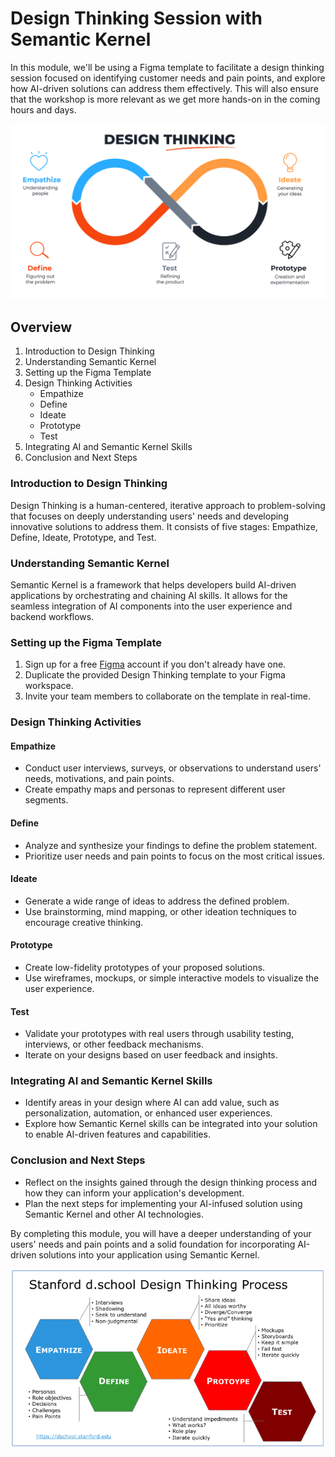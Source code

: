 # Design Thinking Session with Semantic Kernel

In this module, we'll be using a Figma template to facilitate a design thinking session focused on identifying customer needs and pain points, and explore how AI-driven solutions can address them effectively. This will also ensure that the workshop is more relevant as we get more hands-on in the coming hours and days.

![overview](../../assets/images/01-design-thinking/dt-1.png)

## Overview

1. Introduction to Design Thinking
2. Understanding Semantic Kernel
3. Setting up the Figma Template
4. Design Thinking Activities
   - Empathize
   - Define
   - Ideate
   - Prototype
   - Test
5. Integrating AI and Semantic Kernel Skills
6. Conclusion and Next Steps

### Introduction to Design Thinking

Design Thinking is a human-centered, iterative approach to problem-solving that focuses on deeply understanding users' needs and developing innovative solutions to address them. It consists of five stages: Empathize, Define, Ideate, Prototype, and Test.

### Understanding Semantic Kernel

Semantic Kernel is a framework that helps developers build AI-driven applications by orchestrating and chaining AI skills. It allows for the seamless integration of AI components into the user experience and backend workflows.

### Setting up the Figma Template

1. Sign up for a free [Figma](https://www.figma.com/) account if you don't already have one.
2. Duplicate the provided Design Thinking template to your Figma workspace.
3. Invite your team members to collaborate on the template in real-time.

### Design Thinking Activities

#### Empathize

- Conduct user interviews, surveys, or observations to understand users' needs, motivations, and pain points.
- Create empathy maps and personas to represent different user segments.

#### Define

- Analyze and synthesize your findings to define the problem statement.
- Prioritize user needs and pain points to focus on the most critical issues.

#### Ideate

- Generate a wide range of ideas to address the defined problem.
- Use brainstorming, mind mapping, or other ideation techniques to encourage creative thinking.

#### Prototype

- Create low-fidelity prototypes of your proposed solutions.
- Use wireframes, mockups, or simple interactive models to visualize the user experience.

#### Test

- Validate your prototypes with real users through usability testing, interviews, or other feedback mechanisms.
- Iterate on your designs based on user feedback and insights.

### Integrating AI and Semantic Kernel Skills

- Identify areas in your design where AI can add value, such as personalization, automation, or enhanced user experiences.
- Explore how Semantic Kernel skills can be integrated into your solution to enable AI-driven features and capabilities.

### Conclusion and Next Steps

- Reflect on the insights gained through the design thinking process and how they can inform your application's development.
- Plan the next steps for implementing your AI-infused solution using Semantic Kernel and other AI technologies.

By completing this module, you will have a deeper understanding of your users' needs and pain points and a solid foundation for incorporating AI-driven solutions into your application using Semantic Kernel.

![overview](../../assets/images/01-design-thinking/dt-2.png)